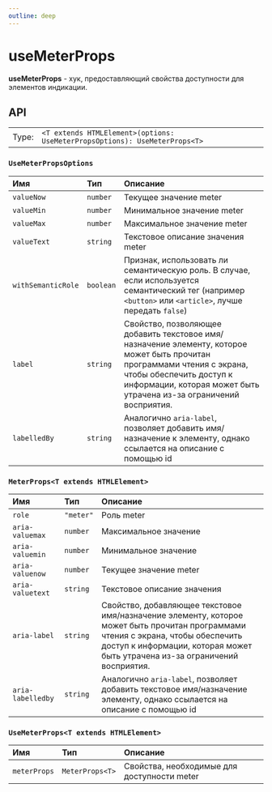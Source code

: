 ```yaml
---
outline: deep
---
```


# useMeterProps

**useMeterProps** - хук, предоставляющий свойства доступности для элементов индикации.

## API

|       |                                                                            |
| ----: |:---------------------------------------------------------------------------|
| Type: | `<T extends HTMLElement>(options: UseMeterPropsOptions): UseMeterProps<T>` |

### `UseMeterPropsOptions`

| Имя               | Тип      | Описание    |
|:-------------------|:-----------|:-----------|
| `valueNow`  | `number`   | Текущее значение meter  | 
| `valueMin`  | `number`   | Минимальное значение meter  | 
| `valueMax`  | `number`   | Максимальное значение meter  | 
| `valueText`  | `string`   | Текстовое описание значения meter  | 
| `withSemanticRole`  | `boolean`   | Признак, использовать ли семантическую роль. В случае, если используется семантический тег (например `<button>` или `<article>`, лучше передать `false`)  | 
| `label`  | `string`   | Свойство, позволяющее добавить текстовое имя/назначение элементу, которое может быть прочитан программами чтения с экрана, чтобы обеспечить доступ к информации, которая может быть утрачена из-за ограничений восприятия.  | 
| `labelledBy`  | `string`   | Аналогично `aria-label`, позволяет добавить имя/назначение к элементу, однако ссылается на описание с помощью id  | 

### `MeterProps<T extends HTMLElement>`

| Имя               | Тип      | Описание    |
|:-------------------|:-----------|:-----------|
| `role`  | `"meter"`   | Роль meter  | 
| `aria-valuemax`  | `number`   | Максимальное значение  | 
| `aria-valuemin`  | `number`   | Минимальное значение  | 
| `aria-valuenow`  | `number`   | Текущее значение meter  | 
| `aria-valuetext`  | `string`   | Текстовое описание значения  | 
| `aria-label`  | `string`   | Свойство, добавляющее текстовое имя/назначение элементу, которое может быть прочитан программами чтения с экрана, чтобы обеспечить доступ к информации, которая может быть утрачена из-за ограничений восприятия.  | 
| `aria-labelledby`  | `string`   | Аналогично `aria-label`, позволяет добавить текстовое имя/назначение элементу, однако ссылается на описание с помощью id  | 

### `UseMeterProps<T extends HTMLElement>`

| Имя               | Тип      | Описание    |
|:-------------------|:-----------|:-----------|
| `meterProps`  | `MeterProps<T>`   | Свойства, необходимые для доступности meter  | 
